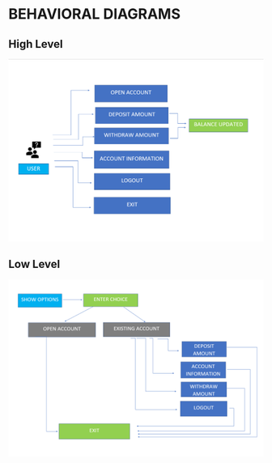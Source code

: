 # BEHAVIORAL DIAGRAMS
## High Level
![alt text](../Images/D1.png)
## Low Level
![alt text](../Images/D2.png)